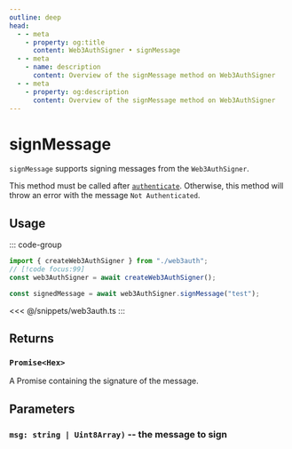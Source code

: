 ```yaml
---
outline: deep
head:
  - - meta
    - property: og:title
      content: Web3AuthSigner • signMessage
  - - meta
    - name: description
      content: Overview of the signMessage method on Web3AuthSigner
  - - meta
    - property: og:description
      content: Overview of the signMessage method on Web3AuthSigner
---
```


# signMessage

`signMessage` supports signing messages from the `Web3AuthSigner`.

This method must be called after [`authenticate`](/packages/aa-signers/web3auth/authenticate). Otherwise, this method will throw an error with the message `Not Authenticated`.

## Usage

::: code-group

```ts [example.ts]
import { createWeb3AuthSigner } from "./web3auth";
// [!code focus:99]
const web3AuthSigner = await createWeb3AuthSigner();

const signedMessage = await web3AuthSigner.signMessage("test");
```

<<< @/snippets/web3auth.ts
:::

## Returns

### `Promise<Hex>`

A Promise containing the signature of the message.

## Parameters

### `msg: string | Uint8Array)` -- the message to sign
